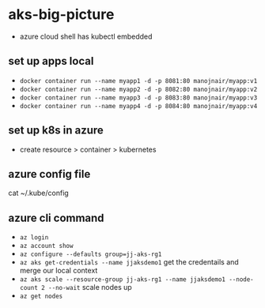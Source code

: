 # aks-big-picture
- azure cloud shell has kubectl embedded  

## set up apps local 
- `docker container run --name myapp1 -d -p 8081:80 manojnair/myapp:v1`
- `docker container run --name myapp2 -d -p 8082:80 manojnair/myapp:v2`
- `docker container run --name myapp3 -d -p 8083:80 manojnair/myapp:v3`
- `docker container run --name myapp4 -d -p 8084:80 manojnair/myapp:v4`


## set up k8s in azure
- create resource > container > kubernetes

## azure config file
cat ~/.kube/config

## azure cli command
- `az login`
- `az account show`
- `az configure --defaults group=jj-aks-rg1`
- `az aks get-credentials --name jjaksdemo1` get the credentails and merge our local context
- `az aks scale --resource-group jj-aks-rg1 --name jjaksdemo1 --node-count 2 --no-wait` scale nodes up
- `az get nodes` 
